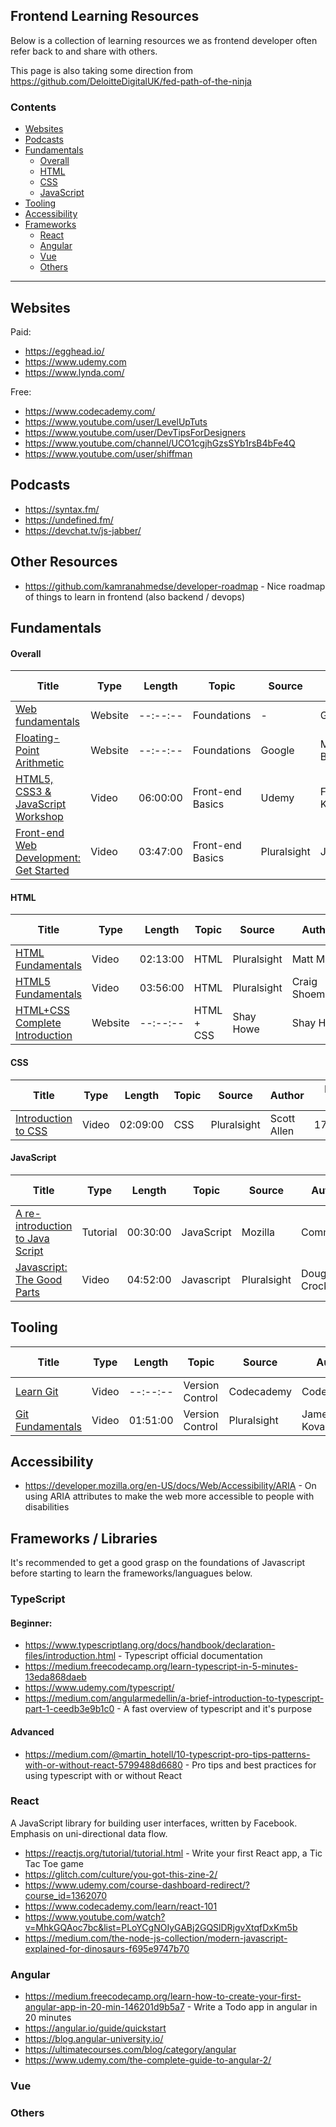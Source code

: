## Frontend Learning Resources

Below is a collection of learning resources we as frontend developer often refer back to and share with others.

This page is also taking some direction from https://github.com/DeloitteDigitalUK/fed-path-of-the-ninja

### Contents
- [Websites](#Websites)
- [Podcasts](#Podcasts)
- [Fundamentals](#Fundamentals)
  - [Overall](#Overall)
  - [HTML](#HTML)
  - [CSS](#CSS)
  - [JavaScript](#JavaScript)
- [Tooling](#Tooling)
- [Accessibility](#Accessibility)
- [Frameworks](#Frameworks)
  - [React](#React)
  - [Angular](#Angular)
  - [Vue](#Vue)
  - [Others](#Others)

---

## Websites

Paid:
- https://egghead.io/
- https://www.udemy.com
- https://www.lynda.com/

Free:
- https://www.codecademy.com/
- https://www.youtube.com/user/LevelUpTuts
- https://www.youtube.com/user/DevTipsForDesigners
- https://www.youtube.com/channel/UCO1cgjhGzsSYb1rsB4bFe4Q
- https://www.youtube.com/user/shiffman


## Podcasts
- https://syntax.fm/
- https://undefined.fm/
- https://devchat.tv/js-jabber/

## Other Resources
- https://github.com/kamranahmedse/developer-roadmap - Nice roadmap of things to learn in frontend (also backend / devops)

## Fundamentals

#### Overall

| **Title** | **Type** | **Length** | **Topic** | **Source** | **Author** | **Release Date** | **Paid?**
| --------------- | -------- | ---------- | --------- | ---------- | ---------- | ---------------- | ------- |
[Web fundamentals](https://developers.google.com/web/fundamentals/) | Website | --:--:-- | Foundations | - | Google | Maintained | No
[Floating-Point Arithmetic](https://www.floating-point-gui.de/) | Website | --:--:-- | Foundations | Google | Michael Borgwardt | Maintained | No
[HTML5, CSS3 & JavaScript Workshop](https://www.udemy.com/course-dashboard-redirect/?course_id=1064800) | Video | 06:00:00 | Front-end Basics | Udemy | Filip Kordanovski | 02/2018 | Yes
[Front-end Web Development: Get Started](https://www.pluralsight.com/courses/front-end-web-development-get-started) | Video | 03:47:00 | Front-end Basics | Pluralsight | Joe Eames | 23/04/2014 | Yes

#### HTML

| **Title** | **Type** | **Length** | **Topic** | **Source** | **Author** | **Release Date** | **Paid?**
| --------------- | -------- | ---------- | --------- | ---------- | ---------- | ---------------- | ------- |
[HTML Fundamentals](https://www.pluralsight.com/courses/html-fundamentals) | Video | 02:13:00 | HTML | Pluralsight | Matt Milner | 17/05/2012 | Yes
[HTML5 Fundamentals](https://www.pluralsight.com/courses/html5-fundamentals-2e) | Video | 03:56:00 | HTML | Pluralsight | Craig Shoemaker | 08/08/2013 | Yes
[HTML+CSS Complete Introduction](https://learn.shayhowe.com/html-css/) | Website | --:--:-- | HTML + CSS | Shay Howe | Shay Howe | 2019 | No


#### CSS

| **Title** | **Type** | **Length** | **Topic** | **Source** | **Author** | **Release Date** | **Paid?**
| --------------- | -------- | ---------- | --------- | ---------- | ---------- | ---------------- | ------- |
[Introduction to CSS](https://www.pluralsight.com/courses/css-intro) | Video | 02:09:00 | CSS | Pluralsight | Scott Allen | 17/07/2011 | Yes

#### JavaScript

| **Title** | **Type** | **Length** | **Topic** | **Source** | **Author** | **Release Date** | **Paid?**
| --------------- | -------- | ---------- | --------- | ---------- | ---------- | ---------------- | ------- |
[A re-introduction to Java​Script](https://developer.mozilla.org/en-US/docs/Web/JavaScript/A_re-introduction_to_JavaScript) | Tutorial | 00:30:00 | JavaScript | Mozilla | Community | Maintained | No
[Javascript: The Good Parts](https://www.pluralsight.com/courses/javascript-good-parts) | Video | 04:52:00 | Javascript | Pluralsight | Douglas Crockford | 18/02/2013 | Yes

## Tooling

| **Title** | **Type** | **Length** | **Topic** | **Source** | **Author** | **Release Date** | **Paid?**
| --------------- | -------- | ---------- | --------- | ---------- | ---------- | ---------------- | ------- |
[Learn Git](https://www.codecademy.com/learn/learn-git) | Video |  --:--:-- | Version Control | Codecademy | Codecademy | Maintained | No
[Git Fundamentals](https://www.pluralsight.com/courses/git-fundamentals) | Video |  01:51:00 | Version Control | Pluralsight | James Kovacs | 22/05/2010 | Yes

## Accessibility
- https://developer.mozilla.org/en-US/docs/Web/Accessibility/ARIA - On using ARIA attributes to make the web more accessible to people with disabilities

## Frameworks / Libraries
It's recommended to get a good grasp on the foundations of Javascript before starting to learn the frameworks/languagues below. 

### TypeScript
#### Beginner:
- https://www.typescriptlang.org/docs/handbook/declaration-files/introduction.html - Typescript official documentation
- https://medium.freecodecamp.org/learn-typescript-in-5-minutes-13eda868daeb
- https://www.udemy.com/typescript/
- https://medium.com/angularmedellin/a-brief-introduction-to-typescript-part-1-ceedb3e9b1c0 - A fast overview of typescript and it's purpose

#### Advanced
 - https://medium.com/@martin_hotell/10-typescript-pro-tips-patterns-with-or-without-react-5799488d6680 - Pro tips and best practices for using typescript with or without React

### React
A JavaScript library for building user interfaces, written by Facebook. Emphasis on uni-directional data flow.

- https://reactjs.org/tutorial/tutorial.html - Write your first React app, a Tic Tac Toe game
- https://glitch.com/culture/you-got-this-zine-2/
- https://www.udemy.com/course-dashboard-redirect/?course_id=1362070
- https://www.codecademy.com/learn/react-101
- https://www.youtube.com/watch?v=MhkGQAoc7bc&list=PLoYCgNOIyGABj2GQSlDRjgvXtqfDxKm5b
- https://medium.com/the-node-js-collection/modern-javascript-explained-for-dinosaurs-f695e9747b70

### Angular

- https://medium.freecodecamp.org/learn-how-to-create-your-first-angular-app-in-20-min-146201d9b5a7 - Write a Todo app in angular in 20 minutes
- https://angular.io/guide/quickstart
- https://blog.angular-university.io/
- https://ultimatecourses.com/blog/category/angular
- https://www.udemy.com/the-complete-guide-to-angular-2/

### Vue

### Others


